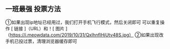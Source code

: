 ## 一班最强  投票方法
①如果出现ip地址已经用过，我们打开手机飞行模式，然后关闭即可
可以重复操作
[ 链接 ]（URL）和！[ 图片 ]（https://i.meowdata.com/2019/10/31/QxlhnfIHjUtv48S.jpg）
②如果出现改手机已投过票，清理浏览器缓存即可
